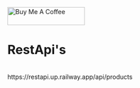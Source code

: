 <a href="https://www.buymeacoffee.com/mohabbatrj" target="_blank"><img src="https://cdn.buymeacoffee.com/buttons/default-orange.png" alt="Buy Me A Coffee" height="41" width="174"></a>
<br/>
# RestApi's
<br/>
https://restapi.up.railway.app/api/products

 
 
